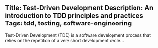 Title: Test-Driven Development
Description: An introduction to TDD principles and practices
Tags: tdd, testing, software-engineering
---
Test-Driven Development (TDD) is a software development process that relies on the repetition of a very short development cycle...